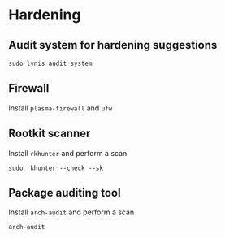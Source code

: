 # Hardening

## Audit system for hardening suggestions

``` shell
sudo lynis audit system
```

## Firewall

Install `plasma-firewall` and `ufw`

## Rootkit scanner

Install `rkhunter` and perform a scan

``` shell
sudo rkhunter --check --sk
```

## Package auditing tool

Install `arch-audit` and perform a scan

``` shell
arch-audit
```
